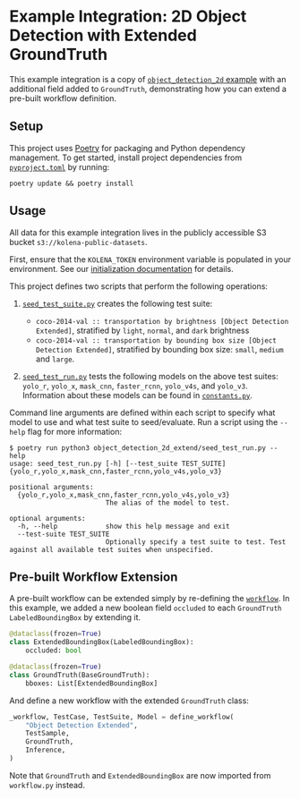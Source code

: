 # Example Integration: 2D Object Detection with Extended GroundTruth

This example integration is a copy of [`object_detection_2d` example](../object_detection_2d/) with
an additional field added to `GroundTruth`, demonstrating how you can extend a pre-built workflow definition.

## Setup

This project uses [Poetry](https://python-poetry.org/) for packaging and Python dependency management. To get started,
install project dependencies from [`pyproject.toml`](./pyproject.toml) by running:

```shell
poetry update && poetry install
```

## Usage

All data for this example integration lives in the publicly accessible S3 bucket `s3://kolena-public-datasets`.

First, ensure that the `KOLENA_TOKEN` environment variable is populated in your environment. See our
[initialization documentation](https://docs.kolena.io/installing-kolena/#initialization) for details.

This project defines two scripts that perform the following operations:

1. [`seed_test_suite.py`](object_detection_2d_extend/seed_test_suite.py) creates the following test suite:

    - `coco-2014-val :: transportation by brightness [Object Detection Extended]`, stratified by `light`, `normal`, and `dark`
        brightness
    - `coco-2014-val :: transportation by bounding box size [Object Detection Extended]`, stratified by bounding box size:
        `small`, `medium` and `large`.


2. [`seed_test_run.py`](object_detection_2d_extend/seed_test_run.py) tests the following models on the above test suites:
  `yolo_r`, `yolo_x`, `mask_cnn`, `faster_rcnn`, `yolo_v4s`, and `yolo_v3`. Information about these models can be
  found in [`constants.py`](object_detection_2d_extend/constants.py).

Command line arguments are defined within each script to specify what model to use and what test suite to
  seed/evaluate. Run a script using the `--help` flag for more information:

```shell
$ poetry run python3 object_detection_2d_extend/seed_test_run.py --help
usage: seed_test_run.py [-h] [--test_suite TEST_SUITE] {yolo_r,yolo_x,mask_cnn,faster_rcnn,yolo_v4s,yolo_v3}

positional arguments:
  {yolo_r,yolo_x,mask_cnn,faster_rcnn,yolo_v4s,yolo_v3}
                        The alias of the model to test.

optional arguments:
  -h, --help            show this help message and exit
  --test-suite TEST_SUITE
                        Optionally specify a test suite to test. Test against all available test suites when unspecified.
```

## Pre-built Workflow Extension

A pre-built workflow can be extended simply by re-defining the [`workflow`](object_detection_2d_extend/workflow.py). In
this example, we added a new boolean field `occluded` to each `GroundTruth` `LabeledBoundingBox` by extending it.

```python
@dataclass(frozen=True)
class ExtendedBoundingBox(LabeledBoundingBox):
    occluded: bool

@dataclass(frozen=True)
class GroundTruth(BaseGroundTruth):
    bboxes: List[ExtendedBoundingBox]
```

And define a new workflow with the extended `GroundTruth` class:

```python
_workflow, TestCase, TestSuite, Model = define_workflow(
    "Object Detection Extended",
    TestSample,
    GroundTruth,
    Inference,
)
```

Note that `GroundTruth` and `ExtendedBoundingBox` are now imported from `workflow.py` instead.
